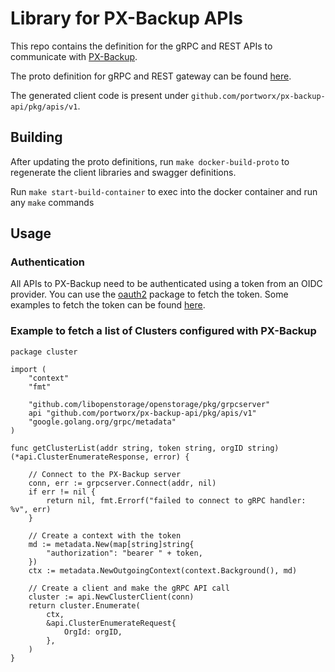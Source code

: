 # Library for PX-Backup APIs

This repo contains the definition for the gRPC and REST APIs to communicate with
[PX-Backup](https://backup.docs.portworx.com/).

The proto definition for gRPC and REST gateway can be found
[here](https://github.com/portworx/px-backup-api/blob/master/pkg/apis/v1/api.proto).

The generated client code is present under
`github.com/portworx/px-backup-api/pkg/apis/v1`.

## Building

After updating the proto definitions, run `make docker-build-proto` to regenerate the client libraries and swagger definitions.

Run `make start-build-container` to exec into the docker container and run any `make` commands

## Usage

### Authentication 

All APIs to PX-Backup need to be authenticated using a token from an OIDC
provider. You can use the [oauth2](https://github.com/golang/oauth2) package to fetch
the token. Some examples to fetch the token can be found
[here](https://godoc.org/golang.org/x/oauth2#example-Config).

### Example to fetch a list of Clusters configured with PX-Backup

```
package cluster

import (
    "context"
    "fmt"

    "github.com/libopenstorage/openstorage/pkg/grpcserver"
    api "github.com/portworx/px-backup-api/pkg/apis/v1"
    "google.golang.org/grpc/metadata"
)

func getClusterList(addr string, token string, orgID string) (*api.ClusterEnumerateResponse, error) {

    // Connect to the PX-Backup server
    conn, err := grpcserver.Connect(addr, nil)
    if err != nil {
        return nil, fmt.Errorf("failed to connect to gRPC handler: %v", err)
    }
    
    // Create a context with the token
    md := metadata.New(map[string]string{
        "authorization": "bearer " + token,
    })
    ctx := metadata.NewOutgoingContext(context.Background(), md)
    
    // Create a client and make the gRPC API call
    cluster := api.NewClusterClient(conn)
    return cluster.Enumerate(
        ctx,
        &api.ClusterEnumerateRequest{
            OrgId: orgID,
        },
    )
}   
```


